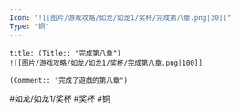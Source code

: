 ```yaml
---
Icon: "![[图片/游戏攻略/如龙/如龙1/奖杯/完成第八章.png|30]]"
Type: "铜"
---
```

```ad-common-bronze-trophy
title: (Title:: "完成第八章")
![[图片/游戏攻略/如龙/如龙1/奖杯/完成第八章.png|100]]

(Comment:: "完成了遊戲的第八章")
```

#如龙/如龙1/奖杯 #奖杯 #铜
